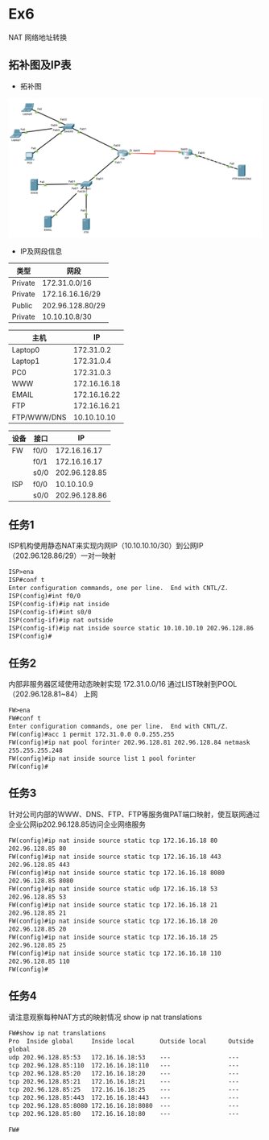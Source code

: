 # Ex6

NAT 网络地址转换

## 拓补图及IP表

* 拓补图

![img](doc/image1.png)

* IP及网段信息

| 类型    | 网段             |
| ------- | ---------------- |
| Private | 172.31.0.0/16    |
| Private | 172.16.16.16/29  |
| Public  | 202.96.128.80/29 |
| Private | 10.10.10.8/30    |

| 主机        | IP           |
| ----------- | ------------ |
| Laptop0     | 172.31.0.2   |
| Laptop1     | 172.31.0.4   |
| PC0         | 172.31.0.3   |
| WWW         | 172.16.16.18 |
| EMAIL       | 172.16.16.22 |
| FTP         | 172.16.16.21 |
| FTP/WWW/DNS | 10.10.10.10  |

| 设备 | 接口 | IP            |
| ---- | ---- | ------------- |
| FW   | f0/0 | 172.16.16.17  |
|      | f0/1 | 172.16.16.17  |
|      | s0/0 | 202.96.128.85 |
| ISP  | f0/0 | 10.10.10.9    |
|      | s0/0 | 202.96.128.86 |

## 任务1

ISP机构使用静态NAT来实现内网IP（10.10.10.10/30）到公网IP（202.96.128.86/29）一对一映射

```log
ISP>ena
ISP#conf t
Enter configuration commands, one per line.  End with CNTL/Z.
ISP(config)#int f0/0
ISP(config-if)#ip nat inside
ISP(config-if)#int s0/0
ISP(config-if)#ip nat outside
ISP(config-if)#ip nat inside source static 10.10.10.10 202.96.128.86
ISP(config)#
```

## 任务2

内部非服务器区域使用动态映射实现 172.31.0.0/16 通过LIST映射到POOL（202.96.128.81~84） 上网

```log
FW>ena
FW#conf t
Enter configuration commands, one per line.  End with CNTL/Z.
FW(config)#acc 1 permit 172.31.0.0 0.0.255.255
FW(config)#ip nat pool forinter 202.96.128.81 202.96.128.84 netmask 255.255.255.248
FW(config)#ip nat inside source list 1 pool forinter
FW(config)#
```

## 任务3

针对公司内部的WWW、DNS、FTP、FTP等服务做PAT端口映射，使互联网通过企业公网ip202.96.128.85访问企业网络服务

```log
FW(config)#ip nat inside source static tcp 172.16.16.18 80 202.96.128.85 80
FW(config)#ip nat inside source static tcp 172.16.16.18 443 202.96.128.85 443
FW(config)#ip nat inside source static tcp 172.16.16.18 8080 202.96.128.85 8080
FW(config)#ip nat inside source static udp 172.16.16.18 53 202.96.128.85 53
FW(config)#ip nat inside source static tcp 172.16.16.18 21 202.96.128.85 21
FW(config)#ip nat inside source static tcp 172.16.16.18 20 202.96.128.85 20
FW(config)#ip nat inside source static tcp 172.16.16.18 25 202.96.128.85 25
FW(config)#ip nat inside source static tcp 172.16.16.18 110 202.96.128.85 110
FW(config)#
```

## 任务4

请注意观察每种NAT方式的映射情况 show ip nat translations

```log
FW#show ip nat translations
Pro  Inside global     Inside local       Outside local      Outside global
udp 202.96.128.85:53   172.16.16.18:53    ---                ---
tcp 202.96.128.85:110  172.16.16.18:110   ---                ---
tcp 202.96.128.85:20   172.16.16.18:20    ---                ---
tcp 202.96.128.85:21   172.16.16.18:21    ---                ---
tcp 202.96.128.85:25   172.16.16.18:25    ---                ---
tcp 202.96.128.85:443  172.16.16.18:443   ---                ---
tcp 202.96.128.85:8080 172.16.16.18:8080  ---                ---
tcp 202.96.128.85:80   172.16.16.18:80    ---                ---

FW#
```
